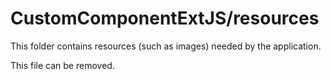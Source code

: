 # CustomComponentExtJS/resources

This folder contains resources (such as images) needed by the application. 

This file can be removed.
